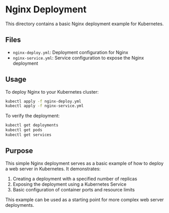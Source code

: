 # Nginx Deployment

This directory contains a basic Nginx deployment example for Kubernetes.

## Files

- `nginx-deploy.yml`: Deployment configuration for Nginx
- `nginx-service.yml`: Service configuration to expose the Nginx deployment

## Usage

To deploy Nginx to your Kubernetes cluster:

```bash
kubectl apply -f nginx-deploy.yml
kubectl apply -f nginx-service.yml
```

To verify the deployment:

```bash
kubectl get deployments
kubectl get pods
kubectl get services
```

## Purpose

This simple Nginx deployment serves as a basic example of how to deploy a web server in Kubernetes. It demonstrates:

1. Creating a deployment with a specified number of replicas
2. Exposing the deployment using a Kubernetes Service
3. Basic configuration of container ports and resource limits

This example can be used as a starting point for more complex web server deployments.
